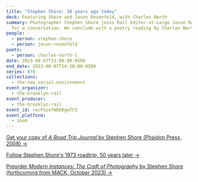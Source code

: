 ```yaml
---
title: "Stephen Shore: 50 years ago today"
deck: Featuring Shore and Jason Rosenfeld, with Charles North
summary: Photographer Stephen Shore joins Rail Editor-at-Large Jason Rosenfeld
  for a conversation. We conclude with a poetry reading by Charles North.
people:
  - person: stephen-shore
  - person: jason-rosenfeld
poets:
  - person: charles-north-1
date: 2023-08-07T13:00:00-0500
end_date: 2023-08-07T14:30:00-0500
series: 870
collections:
  - the-new-social-environment
event_organizer:
  - the-brooklyn-rail
event_producer:
  - the-brooklyn-rail
event_id: recPaiofWO68gwfC5
event_platform:
  - zoom
---
```

[G﻿et your copy of *A Road Trip Journal* by Stephen Shore (Phaidon Press, 2008) →](https://www.phaidon.com/store/photography/a-road-trip-journal-9780714848013/)

[Follow Stephen Shore's 1973 roadtrip, 50 years later →](https://www.instagram.com/stephen.shore/)

[P﻿reorder *Modern Instances: The Craft of Photography* by Stephen Shore (forthcoming from MACK, October 2023) →](https://www.mackbooks.us/products/modern-instances-the-craft-of-photography-expanded-edition-br-stephen-shore)